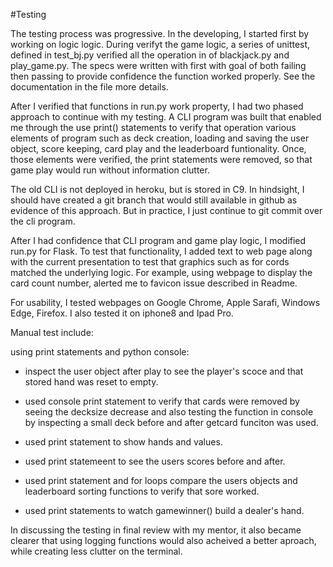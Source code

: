 #Testing

The testing process was progressive.  In the developing, I started first by working on
logic logic.  During verifyt the game logic,  a series of unittest, defined in test_bj.py
verified all the operation in of blackjack.py and play_game.py.   The specs were written 
with first with goal of both failing then passing to provide confidence the function worked
properly.   See the documentation in the file more details.

After I verified that functions in run.py work property, I had  two phased approach to continue with my testing.
A CLI program was built that enabled me through the use print() statements to verify that operation
various elements of program such as deck creation, loading and saving the user object, score keeping, 
card play and the leaderboard funtionality.  Once, those elements were verified, the print 
statements were removed, so that game play would run without information clutter.  

The old CLI is not deployed in heroku, but is stored in C9.   In hindsight, I should have 
created a git branch that would still available in github as evidence of this approach.  But in
practice, I just continue to git commit over the cli program. 

After I had confidence that CLI program and game play logic, I modified run.py for Flask.
To test that functionality, I added text to web page along with the current presentation to
test that graphics such as for cords matched the underlying logic.    For example, using
webpage to display the card count number, alerted me to favicon issue described in Readme.

For usability, I tested webpages on Google Chrome, Apple Sarafi, Windows Edge, Firefox.  I also
tested it on iphone8 and Ipad Pro.



Manual test include:

using print statements and python console:

* inspect the user object after play to see the player's scoce and that stored hand was
  reset to empty.

* used console print statement to verify that cards were removed by seeing the decksize
  decrease and also testing the function in console by inspecting a small deck before and after
  getcard funciton was used.

* used print statement to show hands and values.

* used print statemeent to see the users scores before and after.

* used print statement and for loops compare the users objects and leaderboard sorting functions
  to verify that sore worked.

* used print statements to watch gamewinner() build a dealer's hand.

In discussing the testing in final review with my mentor, it also became clearer that
using logging functions would also acheived a better aproach, while creating less
clutter on the terminal.
